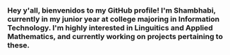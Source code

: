 ### Hey y'all, bienvenidos to my GitHub profile! I'm Shambhabi, currently in my junior year at college majoring in Information Technology. I'm highly interested in Linguitics and Applied Mathematics, and currently working on projects pertaining to these.
<!--
**ShambhabiMondal/ShambhabiMondal** is a ✨ _special_ ✨ repository because its `README.md` (this file) appears on your GitHub profile.

Here are some ideas to get you started:

- 🔭 I’m currently working on ...
- 🌱 I’m currently learning ...
- 👯 I’m looking to collaborate on ...
- 🤔 I’m looking for help with ...
- 💬 Ask me about ...
- 📫 How to reach me: ...
- 😄 Pronouns: ...
- ⚡ Fun fact: ...
-->

